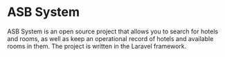 <h1>ASB System</h1>

ASB System is an open source project that allows you to search for hotels and rooms, as well as 
keep an operational record of hotels and available rooms in them. The project is written in
the Laravel framework.